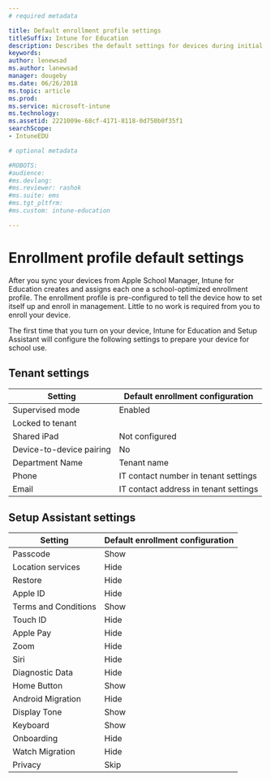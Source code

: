 ```yaml
---
# required metadata

title: Default enrollment profile settings
titleSuffix: Intune for Education
description: Describes the default settings for devices during initial startup
keywords:
author: lenewsad
ms.author: lanewsad
manager: dougeby
ms.date: 06/26/2018
ms.topic: article
ms.prod:
ms.service: microsoft-intune
ms.technology:
ms.assetid: 2221009e-68cf-4171-8118-0d750b0f35f1
searchScope:
- IntuneEDU

# optional metadata

#ROBOTS:
#audience:
#ms.devlang:
#ms.reviewer: rashok
#ms.suite: ems
#ms.tgt_pltfrm:
#ms.custom: intune-education

---
```

# Enrollment profile default settings

After you sync your devices from Apple School Manager, Intune for Education creates and assigns each one a school-optimized enrollment profile. The enrollment profile is pre-configured to tell the device how to set itself up and enroll in management. Little to no work is required from you to enroll your device. 

The first time that you turn on your device, Intune for Education and Setup Assistant will configure the following settings to prepare your device for school use.   

## Tenant settings
|Setting|Default enrollment configuration|
|---|---|
|Supervised mode|Enabled|
|Locked to tenant||
|Shared iPad|Not configured|
|Device-to-device pairing|No|
|Department Name|Tenant name|
|Phone|IT contact number in tenant settings|
|Email|IT contact address in tenant settings|  

## Setup Assistant settings
|Setting|Default enrollment configuration|
|---|---|
|Passcode|Show|
|Location services|Hide|
|Restore|Hide|
|Apple ID|Hide|
|Terms and Conditions|Show|
|Touch ID|Hide|
|Apple Pay|Hide|
|Zoom|Hide|
|Siri|Hide|
|Diagnostic Data|Hide|
|Home Button|Show|
|Android Migration|Hide|
|Display Tone|Show|
|Keyboard|Show|
|Onboarding|Hide|   
|Watch Migration|Hide|
|Privacy|Skip|




